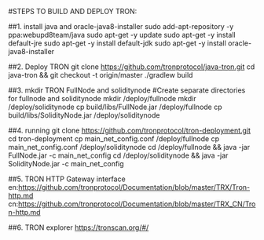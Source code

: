 #STEPS TO BUILD AND DEPLOY TRON:

##1. install java and oracle-java8-installer
    sudo add-apt-repository -y ppa:webupd8team/java
    sudo apt-get -y update
    sudo apt-get -y install default-jre
    sudo apt-get -y install default-jdk
    sudo apt-get -y install oracle-java8-installer
    
##2. Deploy TRON
    git clone https://github.com/tronprotocol/java-tron.git
    cd java-tron && git checkout -t origin/master
    ./gradlew build
    
##3. mkdir TRON FullNode and soliditynode
    #Create separate directories for fullnode and soliditynode
    mkdir /deploy/fullnode
    mkdir /deploy/soliditynode
    cp build/libs/FullNode.jar /deploy/fullnode
    cp build/libs/SolidityNode.jar /deploy/soliditynode
    
##4. running 
    git clone https://github.com/tronprotocol/tron-deployment.git
    cd tron-deployment
    cp main_net_config.conf /deploy/fullnode
    cp main_net_config.conf /deploy/soliditynode
    cd /deploy/fullnode && java -jar FullNode.jar -c main_net_config
    cd /deploy/soliditynode && java -jar SolidityNode.jar -c main_net_config
    
##5. TRON HTTP Gateway interface
    en:https://github.com/tronprotocol/Documentation/blob/master/TRX/Tron-http.md
    cn:https://github.com/tronprotocol/Documentation/blob/master/TRX_CN/Tron-http.md
    
##6. TRON explorer
    https://tronscan.org/#/

